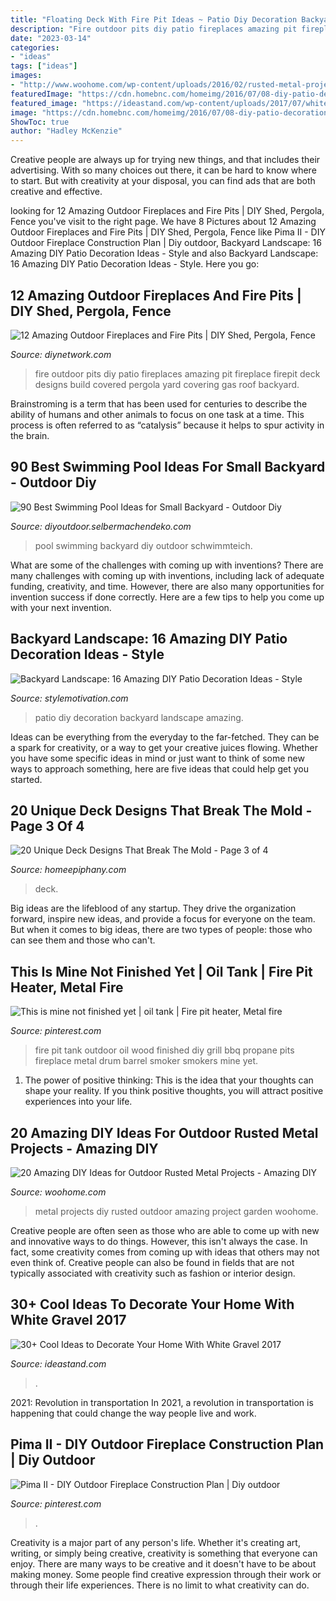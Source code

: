 ```yaml
---
title: "Floating Deck With Fire Pit Ideas ~ Patio Diy Decoration Backyard Landscape Amazing"
description: "Fire outdoor pits diy patio fireplaces amazing pit fireplace firepit deck designs build covered pergola yard covering gas roof backyard"
date: "2023-03-14"
categories:
- "ideas"
tags: ["ideas"]
images:
- "http://www.woohome.com/wp-content/uploads/2016/02/rusted-metal-projects-woohome-7.jpg"
featuredImage: "https://cdn.homebnc.com/homeimg/2016/07/08-diy-patio-decoration-ideas-homebnc.jpg"
featured_image: "https://ideastand.com/wp-content/uploads/2017/07/white-gravel-decor/7-white-gravel-decoration-ideas.jpg"
image: "https://cdn.homebnc.com/homeimg/2016/07/08-diy-patio-decoration-ideas-homebnc.jpg"
ShowToc: true
author: "Hadley McKenzie"
---
```



Creative people are always up for trying new things, and that includes their advertising. With so many choices out there, it can be hard to know where to start. But with creativity at your disposal, you can find ads that are both creative and effective.

	

		
looking for 12 Amazing Outdoor Fireplaces and Fire Pits | DIY Shed, Pergola, Fence you've visit to the right page. We have 8 Pictures about 12 Amazing Outdoor Fireplaces and Fire Pits | DIY Shed, Pergola, Fence like Pima II - DIY Outdoor Fireplace Construction Plan | Diy outdoor, Backyard Landscape: 16 Amazing DIY Patio Decoration Ideas - Style and also Backyard Landscape: 16 Amazing DIY Patio Decoration Ideas - Style. Here you go:
		
    
## 12 Amazing Outdoor Fireplaces And Fire Pits | DIY Shed, Pergola, Fence

<img loading=lazy src="http://hgtvhome.sndimg.com/content/dam/images/diy/fullset/2010/3/16/0/Appolloni_1004-patio-firepit_s4x3.jpg.rend.hgtvcom.1280.960.jpeg" onerror="this.onerror=null;this.src='https://tse1.mm.bing.net/th?id=OIP.EWXhsS6XQ9usSl8li1Ho4wHaFj&amp;pid=15.1';" alt="12 Amazing Outdoor Fireplaces and Fire Pits | DIY Shed, Pergola, Fence">

_Source: diynetwork.com_

>fire outdoor pits diy patio fireplaces amazing pit fireplace firepit deck designs build covered pergola yard covering gas roof backyard. 

	

Brainstroming is a term that has been used for centuries to describe the ability of humans and other animals to focus on one task at a time. This process is often referred to as “catalysis” because it helps to spur activity in the brain.

    
## 90 Best Swimming Pool Ideas For Small Backyard - Outdoor Diy

<img loading=lazy src="http://diyoutdoor.selbermachendeko.com/wp-content/uploads/2019/09/90-Best-Swimming-Pool-Ideas-for-Small-Backyard.jpg" onerror="this.onerror=null;this.src='https://tse3.mm.bing.net/th?id=OIP.FuJhZdKdhhVd3Dm8OMX1ygHaFO&amp;pid=15.1';" alt="90 Best Swimming Pool Ideas for Small Backyard - Outdoor Diy">

_Source: diyoutdoor.selbermachendeko.com_

>pool swimming backyard diy outdoor schwimmteich. 

	

What are some of the challenges with coming up with inventions?
There are many challenges with coming up with inventions, including lack of adequate funding, creativity, and time. However, there are also many opportunities for invention success if done correctly. Here are a few tips to help you come up with your next invention.

    
## Backyard Landscape: 16 Amazing DIY Patio Decoration Ideas - Style

<img loading=lazy src="https://cdn.homebnc.com/homeimg/2016/07/08-diy-patio-decoration-ideas-homebnc.jpg" onerror="this.onerror=null;this.src='https://tse3.mm.bing.net/th?id=OIP.gwPS8FZ5lTAlHoRs3ruX5QHaLH&amp;pid=15.1';" alt="Backyard Landscape: 16 Amazing DIY Patio Decoration Ideas - Style">

_Source: stylemotivation.com_

>patio diy decoration backyard landscape amazing. 

	

Ideas can be everything from the everyday to the far-fetched. They can be a spark for creativity, or a way to get your creative juices flowing. Whether you have some specific ideas in mind or just want to think of some new ways to approach something, here are five ideas that could help get you started.

    
## 20 Unique Deck Designs That Break The Mold - Page 3 Of 4

<img loading=lazy src="https://homeepiphany.com/wp-content/uploads/2015/06/20-Unique-Deck-Designs-That-Break-The-Mold-11.jpg" onerror="this.onerror=null;this.src='https://tse3.mm.bing.net/th?id=OIP.q8eTUsjWpLenfPb8cp2cdgHaFq&amp;pid=15.1';" alt="20 Unique Deck Designs That Break The Mold - Page 3 of 4">

_Source: homeepiphany.com_

>deck. 

	

Big ideas are the lifeblood of any startup. They drive the organization forward, inspire new ideas, and provide a focus for everyone on the team. But when it comes to big ideas, there are two types of people: those who can see them and those who can't. 

    
## This Is Mine Not Finished Yet | Oil Tank | Fire Pit Heater, Metal Fire

<img loading=lazy src="https://i.pinimg.com/736x/0e/83/8c/0e838c13612674df9597e23df15c5d2f--smokers-yard-ideas.jpg?b=t" onerror="this.onerror=null;this.src='https://tse4.mm.bing.net/th?id=OIP.A5bZLPV9J0KOdcoijK4oewHaJ3&amp;pid=15.1';" alt="This is mine not finished yet | oil tank | Fire pit heater, Metal fire">

_Source: pinterest.com_

>fire pit tank outdoor oil wood finished diy grill bbq propane pits fireplace metal drum barrel smoker smokers mine yet. 

	

1. The power of positive thinking: This is the idea that your thoughts can shape your reality. If you think positive thoughts, you will attract positive experiences into your life.

    
## 20 Amazing DIY Ideas For Outdoor Rusted Metal Projects - Amazing DIY

<img loading=lazy src="http://www.woohome.com/wp-content/uploads/2016/02/rusted-metal-projects-woohome-7.jpg" onerror="this.onerror=null;this.src='https://tse1.mm.bing.net/th?id=OIP.e9tP5B6XxzQZSQrKOMnEmwHaFj&amp;pid=15.1';" alt="20 Amazing DIY Ideas for Outdoor Rusted Metal Projects - Amazing DIY">

_Source: woohome.com_

>metal projects diy rusted outdoor amazing project garden woohome. 

	

Creative people are often seen as those who are able to come up with new and innovative ways to do things. However, this isn't always the case. In fact, some creativity comes from coming up with ideas that others may not even think of. Creative people can also be found in fields that are not typically associated with creativity such as fashion or interior design.

    
## 30+ Cool Ideas To Decorate Your Home With White Gravel 2017

<img loading=lazy src="https://ideastand.com/wp-content/uploads/2017/07/white-gravel-decor/7-white-gravel-decoration-ideas.jpg" onerror="this.onerror=null;this.src='https://tse1.mm.bing.net/th?id=OIP.TH5sb4kMfzvwUCvrbozU0QHaJ4&amp;pid=15.1';" alt="30+ Cool Ideas to Decorate Your Home With White Gravel 2017">

_Source: ideastand.com_

>. 

	

2021: Revolution in transportation
In 2021, a revolution in transportation is happening that could change the way people live and work.

    
## Pima II - DIY Outdoor Fireplace Construction Plan | Diy Outdoor

<img loading=lazy src="https://i.pinimg.com/736x/f7/b2/43/f7b24330a3d15a05f941814a4e99fe47.jpg" onerror="this.onerror=null;this.src='https://tse4.mm.bing.net/th?id=OIP.ezS2o44AU4XOl3dwQKJzlwHaJ3&amp;pid=15.1';" alt="Pima II - DIY Outdoor Fireplace Construction Plan | Diy outdoor">

_Source: pinterest.com_

>. 

	

Creativity is a major part of any person's life. Whether it's creating art, writing, or simply being creative, creativity is something that everyone can enjoy. There are many ways to be creative and it doesn't have to be about making money. Some people find creative expression through their work or through their life experiences. There is no limit to what creativity can do.

